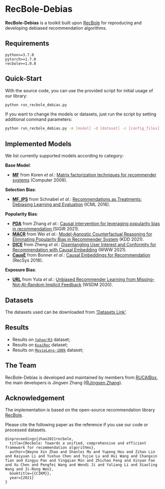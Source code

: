 # RecBole-Debias

**RecBole-Debias** is a toolkit built upon [RecBole](https://github.com/RUCAIBox/RecBole) for reproducing and developing debiased recommendation algorithms.

## Requirements

```
python>=3.7.0
pytorch>=1.7.0
recbole>=1.0.0
```

## Quick-Start

With the source code, you can use the provided script for initial usage of our library:

```bash
python run_recbole_debias.py
```

If you want to change the models or datasets, just run the script by setting additional command parameters:

```bash
python run_recbole_debias.py -m [model] -d [dataset] -c [config_files]
```

## Implemented Models

We list currently supported models according to category:

**Base Model**:

* **[MF](recbole_debias/model/debiased_recommender/mf.py)** from Koren *et al.*: [Matrix factorization techniques for recommender systems](https://www.inf.unibz.it/~ricci/ISR/papers/ieeecomputer.pdf) (Computer 2009).

**Selection Bias**:

* **[MF_IPS](recbole_debias/model/debiased_recommender/mf_ips.py)** from Schnabel *et al.*: [Recommendations as Treatments: Debiasing Learning and Evaluation](http://proceedings.mlr.press/v48/schnabel16.pdf) (ICML 2016).

**Popularity Bias**:

* **[PDA](recbole_debias/model/debiased_recommender/pda.py)** from Zhang *et al.*: [Causal intervention for leveraging popularity bias in recommendation
](https://arxiv.org/pdf/2105.06067.pdf) (SIGIR 2021).
* **[MACR](recbole_debias/model/debiased_recommender/macr.py)** from Wei *et al.*: [Model-Agnostic Counterfactual Reasoning for Eliminating Popularity Bias in Recommender System](https://arxiv.org/pdf/2010.15363.pdf) (KDD 2021).
* **[DICE](recbole_debias/model/debiased_recommender/dice.py)** from Zheng *et al.*: [Disentangling User Interest and Conformity for Recommendation with Causal Embedding](https://arxiv.org/pdf/2006.11011.pdf?ref=https://githubhelp.com) (WWW 2021).
* **[CausE](recbole_debias/model/debiased_recommender/cause.py)** from Bonner *et al.*: [Causal Embeddings for Recommendation](https://arxiv.org/pdf/1706.07639.pdf?ref=https://githubhelp.com) (RecSys 2018).

**Exposure Bias**:

* **[URL](recbole_debias/model/debiased_recommender/url.py)** from Yuta *et al.*: [Unbiased Recommender Learning from Missing-Not-At-Random Implicit Feedback](https://arxiv.org/pdf/1909.03601.pdf) (WSDM 2020).

## Datasets
 The datasets used can be downloaded from ['Datasets Link'](https:...).

## Results

- Results on [`Yahoo!R3`](results/yahoo.md) dataset; 
- Results on [`KuaiRec`](results/kuai.md) dataset; 
- Results on [`MovieLens-100k`](results/ml.md) dataset; 

## The Team

RecBole-Debias is developed and maintained by members from [RUCAIBox](http://aibox.ruc.edu.cn/), the main developers is Jingsen Zhang ([@Jingsen Zhang](https://github.com/JingsenZhang)).

## Acknowledgement

The implementation is based on the open-source recommendation library [RecBole](https://github.com/RUCAIBox/RecBole).

Please cite the following paper as the reference if you use our code or processed datasets.

```
@inproceedings{zhao2021recbole,
  title={Recbole: Towards a unified, comprehensive and efficient framework for recommendation algorithms},
  author={Wayne Xin Zhao and Shanlei Mu and Yupeng Hou and Zihan Lin and Kaiyuan Li and Yushuo Chen and Yujie Lu and Hui Wang and Changxin Tian and Xingyu Pan and Yingqian Min and Zhichao Feng and Xinyan Fan and Xu Chen and Pengfei Wang and Wendi Ji and Yaliang Li and Xiaoling Wang and Ji-Rong Wen},
  booktitle={{CIKM}},
  year={2021}
}

